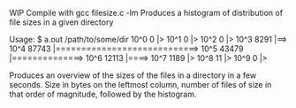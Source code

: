 WIP
Compile with gcc filesize.c -lm
Produces a histogram of distribution of file sizes in a given directory

Usage:
$ a.out /path/to/some/dir
10^0 0 	        |>
10^1 0 	        |>
10^2 0 	        |>
10^3 8291 	|==>
10^4 87743 	|============================>
10^5 43479 	|==============>
10^6 12113 	|====>
10^7 1189 	|>
10^8 11 	|>
10^9 0 	        |>

Produces an overview of the sizes of the files in a directory in a few seconds.
Size in bytes on the leftmost column, number of files of size in that order of magnitude, followed by the histogram.
